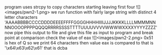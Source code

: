 program uses strcpy to copy characters starting leaving first four
![]<images/pwn2-1.png>
we run function with fairly large string with distinct 4 letter characters 'AAAABBBBCCCCDDDDEEEEFFFFGGGGHHHHIIIIJJJJKKKKLLLLMMMMNNNNOOOOPPPPQQQQRRRRSSSSTTTTUUUUVVVVWWWWXXXXYYYYZZZZ'
now pipe this output to file and give this file as input to program
 and break point at comparison check the value of eax
![]<images/pwn2-2.png>
0x51 is hex of Q
so we print 64 characters then value eax is compared to that is '\x64\x63\x62\x61'
that is dcba

